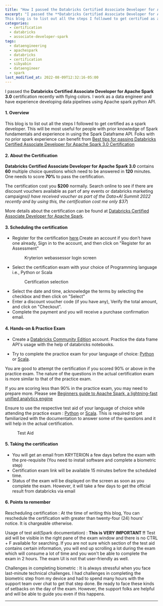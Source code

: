 ```yaml
---
title: "How I passed the Databricks Certified Associate Developer for Apache Spark 3.0"
excerpt: "I passed the **Databricks Certified Associate Developer for Apache Spark 3.0** certification recently with flying colors.
This blog is to list out all the steps I followed to get certified as a spark developer. This will be most useful for people with prior knowledge of Spark fundamentals and experience in using the Spark Dataframe APIs."
categories:
  - certification
  - databricks
  - associate-developer-spark
tags:
  - dataengineering
  - apachespark
  - databricks
  - certification
  - sibyabin
  - dataengineer
  - spark
last_modified_at: 2022-08-09T12:32:16-05:00
---
```


I passed the **Databricks Certified Associate Developer for Apache Spark 3.0** certification recently with flying colors. I work as a data engineer and have experience developing data pipelines using Apache spark python API.

#### 1. Overview

This blog is to list out all the steps I followed to get certified as a spark developer. This will be most useful for people with prior knowledge of Spark fundamentals and experience in using the Spark Dataframe API. Folks with no prior spark experience can benefit from [Best tips for passing Databricks Certified Associate Developer for Apache Spark 3.0 Certification]("2022-08-10-best-tips-for-passing-databricks-certified-associate-developer-for-apachespark.md")

#### 2. About the Certification

**Databricks Certified Associate Developer for Apache Spark 3.0** contains **60** multiple choice questions which need to be answered in **120** minutes. One needs to score **70%** to pass the certification. 

The certification cost you **$200** normally. Search online to see if there are discount vouchers available as part of any events or databricks marketing campaigns(*I have received voucher as part of the Data+AI Summit 2022 recently and by using this, the certification cost me only $37*) 


More details about the certification can be found at [Databricks Certified Associate Developer for Apache Spark](https://www.databricks.com/learn/certification/apache-spark-developer-associate).

#### 3. Scheduling the certification
* Register for the certification [here](https://www.webassessor.com/databricks).Create an account if you don't have one already, Sign in to the account, and then click on "Register for an Assessment"
    <figure class="align-center">
        <a href="#"><img src="{{ site.url }}{{ site.baseurl }}/assets/images/blog-001/databricks-certification-login.gif" alt=""></a>
        <figcaption>Kryterion webassessor login screen</figcaption>
    </figure> 
* Select the certification exam with your choice of Programming language i.e., Python or Scala
    <figure class="align-center">
        <a href="#"><img src="{{ site.url }}{{ site.baseurl }}/assets/images/blog-001/databricks-certification-selection.gif" alt=""></a>
        <figcaption>Certification selection</figcaption>
    </figure> 
* Select the date and time, acknowledge the terms by selecting the checkbox and then click on "Select" 
* Enter a discount voucher code (if you have any), Verify the total amount, and click on "Checkout". 
* Complete the payment and you will receive a purchase confirmation email.
      
#### 4. Hands-on & Practice Exam
* Create a [Databricks Community Edition](https://community.cloud.databricks.com/login.html) account. Practice the data frame API's usage with the help of databricks notebooks.
 
* Try to complete the practice exam for your language of choice:  [Python](https://files.training.databricks.com/assessments/practice-exams/PracticeExam-DCADAS3-Python.pdf?_ga=2.108388866.1688700154.1661073169-444342999.1659955730) or [Scala](https://files.training.databricks.com/assessments/practice-exams/PracticeExam-DCADAS3-Scala.pdf?_ga=2.108388866.1688700154.1661073169-444342999.1659955730). 

You are good to attempt the certification if you scored 90% or above in the practice exam. The nature of the questions in the actual certification exam is more similar to that of the practice exam.

If you are scoring less than 90% in the practice exam, you may need to prepare more. 
Please see [Beginners guide to Apache Spark, a lightning-fast unified analytics engine]("2022-08-07-beginners-guide-to-apachespark-lightning-fast-unified-engine.md")

>
Ensure to use the respective test aid of your language of choice while attending the practice exam :  [Python](https://www.webassessor.com/zz/DATABRICKS/Python_v2.html) or [Scala](https://www.webassessor.com/zz/DATABRICKS/Scala_v2.html).
This is required to get familiarized with the documentation to answer some of the questions and it will help in the actual certification.

<figure class="align-center">
    <a href="#"><img src="{{ site.url }}{{ site.baseurl }}/assets/images/blog-001/spark-documentation.jpg" alt=""></a>
    <figcaption>Test Aid</figcaption>
</figure> 

#### 5. Taking the certification
* You will get an email from KRYTERION a few days before the exam with the pre-requisite (You need to install software and complete a biometric step)
* Certification exam link will be available 15 minutes before the scheduled time.
* Status of the exam will be displayed on the screen as soon as you complete the exam. However, it will take a few days to get the official result from databricks via email

#### 6. Points to remember

Rescheduling certification
: At the time of writing this blog, You can reschedule the certification with greater than twenty-four (24) hours' notice. It is chargeable otherwise.

Usage of test aid(Spark documentation)
: **This is VERY IMPORTANT !!** Test aid will be visible in the right pane of the exam window and there is no CTRL + F available for searching. If you are not sure which section of the test aid contains certain information, you will end up scrolling a lot during the exam which will consume a lot of time and you won't be able to complete the exam in 2 hours. The exam UI is not that user-friendly as well.

Challenges in completing biometric 
: It is always stressful when you face last-minute technical challenges. I had challenges in completing the biometric step from my device and had to spend many hours with the support team over chat to get that step done. Be ready to face these kinds of setbacks on the day of the exam. However, the support folks are helpful and will be able to guide you even if this happens. 

--- 
